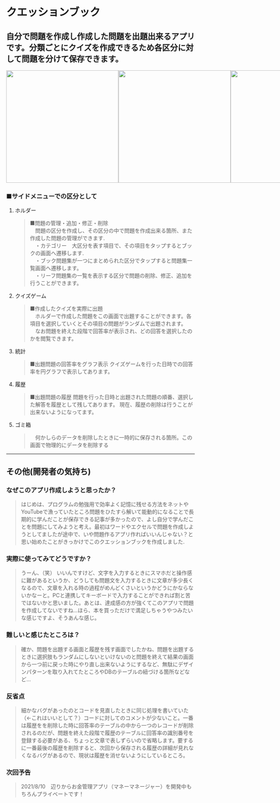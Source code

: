 # クエッションブック
## 自分で問題を作成し作成した問題を出題出来るアプリです。分類ごとにクイズを作成できるため各区分に対して問題を分けて保存できます。
<div style="display:flex">
<img src="https://user-images.githubusercontent.com/80320642/140059987-ff59bdf0-a72f-491c-97dd-1758232c16cb.png"width="300px">
<img src="https://user-images.githubusercontent.com/80320642/140061958-f15f85bf-5287-4c64-96c3-9ae406c3da50.png"width="300px">
<img src="https://user-images.githubusercontent.com/80320642/140062068-ed82ccf3-ac39-454a-8f56-ead2bca5b4d5.png"width="300px">
</div>

### ■サイドメニューでの区分として
 1. ホルダー 
    >■問題の管理・追加・修正・削除  
    >　問題の区分を作成し、その区分の中で問題を作成出来る箇所、また作成した問題の管理ができます.  
    >　・カテゴリー　大区分を表す項目で、その項目をタップするとブックの画面へ遷移します.    
    >　・ブック問題集が一つにまとめられた区分でタップすると問題集一覧画面へ遷移します。  
    >　・リーフ問題集の一覧を表示する区分で問題の削除、修正、追加を行うことができます。
  2. クイズゲーム
     >■作成したクイズを実際に出題  
     >　ホルダーで作成した問題をこの画面で出題することができます。各項目を選択していくとその項目の問題がランダムで出題されます。  
     >　なお問題を終えた段階で回答率が表示され、どの回答を選択したのかを閲覧できます。  
  3. 統計
     >■出題問題の回答率をグラフ表示
     >クイズゲームを行った日時での回答率を円グラフで表示してあります。　　
  4. 履歴
     >■出題問題の履歴
     >問題を行った日時と出題された問題の順番、選択した解答を履歴として残してあります。
     >現在、履歴の削除は行うことが出来ないようになってます。
  5. ゴミ箱
     >　何かしらのデータを削除したときに一時的に保存される箇所。この画面で物理的にデータを削除する  
  ___
## その他(開発者の気持ち)
### なぜこのアプリ作成しようと思ったか？
>はじめは、プログラムの勉強用で効率よく記憶に残せる方法をネットやYouTubeで漁っていたところ問題をひたすら解いて能動的になることで長期的に学んだことが保存できる記事が多かったので、よし自分で学んだことを問題にしてみようと考え。最初はワードやエクセルで問題を作成しようとしてましたが途中で、いや問題作るアプリ作ればいいんじゃない？と思い始めたことがきっかけでこのクエッションブックを作成しました.  

### 実際に使ってみてどうですか？
>うーん、（笑） いいんですけど、文字を入力するときにスマホだと操作感に難があるというか、どうしても問題文を入力するときに文章が多少長くなるので、文章を入れる時の過程がめんどくさいというかどうにかならないかなーと。PCと連携してキーボードで入力することができれば割と苦ではないかと思いました。あとは、達成感の方が強くてこのアプリで問題を作成してないですね...ほら、本を買っただけで満足しちゃうやつみたいな感じですよ、そうあんな感じ。

### 難しいと感じたところは？
>確か、問題を出題する画面と履歴を残す画面でしたかね、問題を出題するときに選択肢もランダムにしないといけないのと問題を終えて結果の画面から一つ前に戻った時にやり直し出来ないようにするなど、無駄にデザインパターンを取り入れてたところやDBのテーブルの紐づける箇所などなど...

### 反省点
>細かなバグがあったのとコードを見直したときに同じ処理を書いていた（←これはいいとして？）コードに対してのコメントが少ないこと。一番は履歴をを削除した時に回答率のテーブルの中から一つのレコードが削除されるのだが、問題を終えた段階で履歴のテーブルに回答率の識別番号を登録する必要がある、ちょっと文章で表しずらいので省略します。要するに一番最後の履歴を削除すると、次回から保存される履歴の詳細が見れなくなるバグがあるので、現状は履歴を消せないようにしているところ。

### 次回予告
>2021/8/10　辺りからお金管理アプリ（マネーマネージャー）を開発中もちろんプライベートです！
